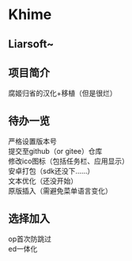 # Khime


## Liarsoft~

## 项目简介
腐姬归省的汉化+移植（但是很烂）   


## 待办一览
严格设置版本号   
提交至github（or gitee）仓库    
修改ico图标（包括任务栏、应用显示）   
安卓打包（sdk还没下……）   
文本优化（还没开始）  
原版插入（需避免菜单语言变化）   


## 选择加入
op首次防跳过   
ed一体化


